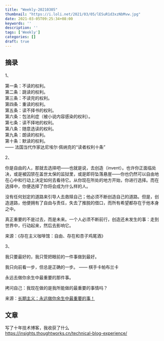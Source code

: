 ```yaml
---
title: "Weekly-20210305"
thumbnail: "https://i.loli.net/2021/03/05/lESuR1d3xzNbMvw.jpg"
date: 2021-03-05T09:25:34+08:00
keywords: ''
description: ''
tags: ['Weekly']
categories: []
draft: true
---
```


## 摘录 

1、  

第一条：不读的权利。  
第二条：跳读的权利。  
第三条：不读完的权利。  
第四条：重读的权利。  
第五条：读不择书的权利。  
第六条：包法利症（被小说内容感染的权利）。  
第七条：读不择地的权利。  
第八条：随意选读的权利。  
第九条：朗读的权利。  
第十条：默读的权利。  
—— 法国当代作家达尼埃尔·佩纳克的“读者权利十条”

2、 

你是自由的人，那就去选择吧——也就是说，去创造（invent）。也许你正面临处决，或是被囚禁在盖世太保的监狱里，或是即将坠落悬崖——你也仍然可以自由地在心中和行动上决定如何去看待它。从你现在所处的地方开始，你进行选择。而在选择中，你便选择了你将会成为什么样的人。

没有任何划定的道路来引导人去救赎自己；他必须不断创造自己的道路。但是，创造道路，他便拥有了自由与责任，失去了推脱的借口，而所有希望都存在于他本身之中。

真正重要的不是过去，而是未来。一个人必须不断前行，创造还未发生的事：走到世界中，行动起来，然后去影响它。

来源：《存在主义咖啡馆：自由、存在和杏子鸡尾酒》

3、 

我只要最好的，我只管把眼前的一件事做到最好。 

我只向前看一步，但总是正确的一步。 
—— 棋手卡帕布兰卡 

永远去做你余生中最重要的那件事。

拷问自己：我现在做的是我所能做的最重要的事情吗？

来源：[长期主义：永远做你余生中最重要的事！](https://mp.weixin.qq.com/s/Vs-Xok8o5SnpnWvTg-0lJA)

## 文章 

写了十年技术博客，我收获了什么  
https://insights.thoughtworks.cn/technical-blog-experience/